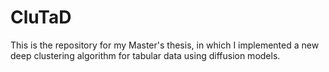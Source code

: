 # CluTaD
This is the repository for my Master's thesis, in which I implemented a new deep clustering algorithm for tabular data using diffusion models.
